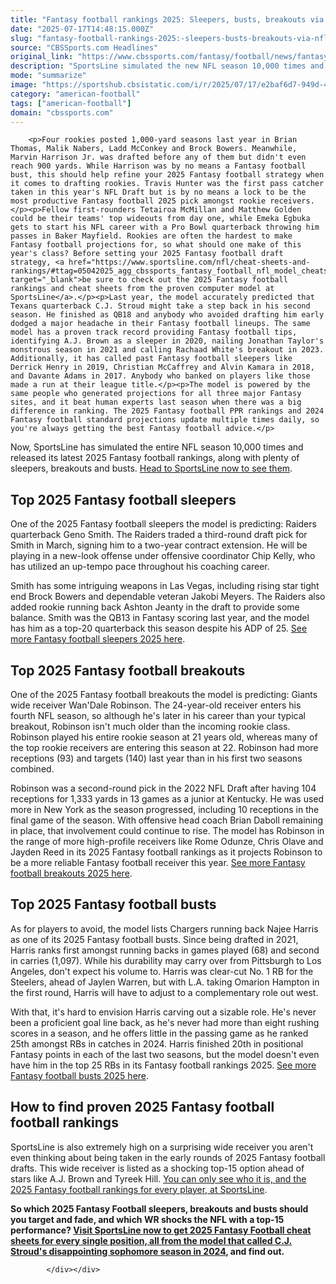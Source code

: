 ```yaml
---
title: "Fantasy football rankings 2025: Sleepers, busts, breakouts via NFL model that nailed C.J. Stroud's off year"
date: "2025-07-17T14:48:15.000Z"
slug: "fantasy-football-rankings-2025:-sleepers-busts-breakouts-via-nfl-model-that-nailed-c.j.-stroud's-off-year"
source: "CBSSports.com Headlines"
original_link: "https://www.cbssports.com/fantasy/football/news/fantasy-football-rankings-2025-sleepers-busts-breakouts-via-nfl-model-that-nailed-c-j-strouds-off-year/"
description: "SportsLine simulated the new NFL season 10,000 times and identified 2025 Fantasy football sleepers, breakouts and busts for upcoming drafts"
mode: "summarize"
image: "https://sportshub.cbsistatic.com/i/r/2025/07/17/e2baf6d7-949d-4d56-820b-98cd6ddda5bc/thumbnail/1200x675/d8955d61b0c2db2eddb73245ef368ab2/wandale-robinson-giants-imagn.jpg"
category: "american-football"
tags: ["american-football"]
domain: "cbssports.com"
---
```

<div id="readability-page-1" class="page"><div>
        
        
                            
                
        <p>Four rookies posted 1,000-yard seasons last year in Brian Thomas, Malik Nabers, Ladd McConkey and Brock Bowers. Meanwhile, Marvin Harrison Jr. was drafted before any of them but didn't even reach 900 yards. While Harrison was by no means a Fantasy football bust, this should help refine your 2025 Fantasy football strategy when it comes to drafting rookies. Travis Hunter was the first pass catcher taken in this year's NFL Draft but is by no means a lock to be the most productive Fantasy football 2025 pick amongst rookie receivers.</p><p>Fellow first-rounders Tetairoa McMillan and Matthew Golden could be their teams' top wideouts from day one, while Emeka Egbuka gets to start his NFL career with a Pro Bowl quarterback throwing him passes in Baker Mayfield. Rookies are often the hardest to make Fantasy football projections for, so what should one make of this year's class? Before setting your 2025 Fantasy football draft strategy, <a href="https://www.sportsline.com/nfl/cheat-sheets-and-rankings/#ttag=05042025_agg_cbssports_fantasy_football_nfl_model_cheatsheetscombined" target="_blank">be sure to check out the 2025 Fantasy football rankings and cheat sheets from the proven computer model at SportsLine</a>.</p><p>Last year, the model accurately predicted that Texans quarterback C.J. Stroud might take a step back in his second season. He finished as QB18 and anybody who avoided drafting him early dodged a major headache in their Fantasy football lineups. The same model has a proven track record providing Fantasy football tips, identifying A.J. Brown as a sleeper in 2020, nailing Jonathan Taylor's monstrous season in 2021 and calling Rachaad White's breakout in 2023. Additionally, it has called past Fantasy football sleepers like Derrick Henry in 2019, Christian McCaffrey and Alvin Kamara in 2018, and Davante Adams in 2017. Anybody who banked on players like those made a run at their league title.</p><p>The model is powered by the same people who generated projections for all three major Fantasy sites, and it beat human experts last season when there was a big difference in ranking. The 2025 Fantasy football PPR rankings and 2024 Fantasy football standard projections update multiple times daily, so you're always getting the best Fantasy football advice.</p>
        

<p>Now, SportsLine has simulated the entire NFL season 10,000 times and released its latest 2025 Fantasy football rankings, along with plenty of sleepers, breakouts and busts.&nbsp;<a href="https://www.sportsline.com/nfl/cheat-sheets-and-rankings/#ttag=05042025_agg_cbssports_fantasy_football_nfl_model_cheatsheetscombined" target="_blank">Head to SportsLine now to see them</a>.&nbsp;</p><h2>Top 2025 Fantasy football sleepers</h2><p>One of the 2025 Fantasy football sleepers the model is predicting: Raiders quarterback Geno Smith. The Raiders traded a third-round draft pick for Smith in March, signing him to a two-year contract extension. He will be playing in a new-look offense under offensive coordinator Chip Kelly, who has utilized an up-tempo pace throughout his coaching career.</p><p>Smith has some intriguing weapons in Las Vegas, including rising star tight end Brock Bowers and dependable veteran Jakobi Meyers. The Raiders also added rookie running back Ashton Jeanty in the draft to provide some balance. Smith was the QB13 in Fantasy scoring last year, and the model has him as a top-20 quarterback this season despite his ADP of 25.&nbsp;<a href="https://www.sportsline.com/nfl/cheat-sheets-and-rankings/#ttag=05042025_agg_cbssports_fantasy_football_nfl_model_cheatsheetscombined" target="_blank">See more Fantasy football sleepers 2025 here</a>.</p>
        

<h2>Top 2025 Fantasy football breakouts</h2><p>One of the 2025 Fantasy football breakouts the model is predicting: Giants wide receiver Wan'Dale Robinson. The 24-year-old receiver enters his fourth NFL season, so although he's later in his career than your typical breakout, Robinson isn't much older than the incoming rookie class. Robinson played his entire rookie season at 21 years old, whereas many of the top rookie receivers are entering this season at 22. Robinson had more receptions (93) and targets (140) last year than in his first two seasons combined.</p><p>Robinson was a second-round pick in the 2022 NFL Draft after having 104 receptions for 1,333 yards in 13 games as a junior at Kentucky. He was used more in New York as the season progressed, including 10 receptions in the final game of the season. With offensive head coach Brian Daboll remaining in place, that involvement could continue to rise. The model has Robinson in the range of more high-profile receivers like Rome Odunze, Chris Olave and Jayden Reed in its 2025 Fantasy football rankings as it projects Robinson to be a more reliable Fantasy football receiver this year.&nbsp;<a href="https://www.sportsline.com/nfl/cheat-sheets-and-rankings/#ttag=05042025_agg_cbssports_fantasy_football_nfl_model_cheatsheetscombined" target="_blank">See more Fantasy football breakouts 2025 here</a>.</p><h2>Top 2025 Fantasy football busts</h2><p>As for players to avoid, the model lists Chargers running back Najee Harris as one of its 2025 Fantasy football busts. Since being drafted in 2021, Harris ranks first amongst running backs in games played (68) and second in carries (1,097). While his durability may carry over from Pittsburgh to Los Angeles, don't expect his volume to. Harris was clear-cut No. 1 RB for the Steelers, ahead of Jaylen Warren, but with L.A. taking Omarion Hampton in the first round, Harris will have to adjust to a complementary role out west.</p>
        

<p>With that, it's hard to envision Harris carving out a sizable role. He's never been a proficient goal line back, as he's never had more than eight rushing scores in a season, and he offers little in the passing game as he ranked 25th amongst RBs in catches in 2024. Harris finished 20th in positional Fantasy points in each of the last two seasons, but the model doesn't even have him in the top 25 RBs in its Fantasy football rankings 2025.&nbsp;<a href="https://www.sportsline.com/nfl/cheat-sheets-and-rankings/#ttag=05042025_agg_cbssports_fantasy_football_nfl_model_cheatsheetscombined" target="_blank">See more Fantasy football busts 2025 here</a>.</p><h2>How to find proven 2025 Fantasy football football rankings</h2><p>SportsLine is also extremely high on a surprising wide receiver you aren't even thinking about being taken in the early rounds of 2025 Fantasy football drafts. This wide receiver is listed as a shocking top-15 option ahead of stars like A.J. Brown and Tyreek Hill.&nbsp;<a href="https://www.sportsline.com/nfl/cheat-sheets-and-rankings/#ttag=05042025_agg_cbssports_fantasy_football_nfl_model_cheatsheetscombined" target="_blank">You can only see who it is, and the 2025 Fantasy football rankings for every player, at SportsLine</a>.</p><p><strong>So which 2025 Fantasy Football sleepers, breakouts and busts should you target and fade, and which WR shocks the NFL with a top-15 performance? <a href="https://www.sportsline.com/nfl/cheat-sheets-and-rankings/#ttag=05042025_agg_cbssports_fantasy_football_nfl_model_cheatsheetscombined" target="_blank">Visit SportsLine now to get 2025 Fantasy Football cheat sheets for every single position, all from the model that called C.J. Stroud's disappointing sophomore season in 2024</a>, and find out.</strong></p>
        




        
            </div></div>
